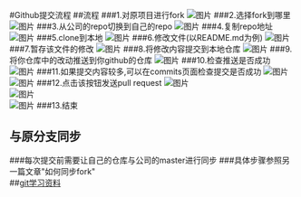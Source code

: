 #Github提交流程
##流程
###1.对原项目进行fork
![图片](../pictures/Github提交流程/1.png)
###2.选择fork到哪里
![图片](../pictures/Github提交流程/2.png)
###3.从公司的repo切换到自己的repo
![图片](../pictures/Github提交流程/3.png)
###4.复制repo地址
![图片](../pictures/Github提交流程/4.png)
###5.clone到本地
![图片](../pictures/Github提交流程/5.png)
###6.修改文件(以README.md为例)
![图片](../pictures/Github提交流程/6.png)
###7.暂存该文件的修改
![图片](../pictures/Github提交流程/7.png)
###8.将修改内容提交到本地仓库
![图片](../pictures/Github提交流程/8.png)
###9.将你仓库中的改动推送到你github的仓库
![图片](../pictures/Github提交流程/9.png)
###10.检查推送是否成功
![图片](../pictures/Github提交流程/10.png)
###11.如果提交内容较多,可以在commits页面检查提交是否成功
![图片](../pictures/Github提交流程/11.png)
<br>
![图片](../pictures/Github提交流程/11-2.png)
###12.点击该按钮发送pull request
![图片](../pictures/Github提交流程/12.png)
<br>
![图片](../pictures/Github提交流程/12-2.png)
<br>
![图片](../pictures/Github提交流程/12-3.png)
###13.结束
<br>
## 与原分支同步
###每次提交前需要让自己的仓库与公司的master进行同步
###具体步骤参照另一篇文章"如何同步fork"
<br>
##[git学习资料](http://www.baidu.com)
